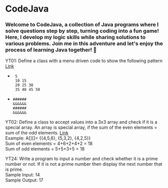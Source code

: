 # CodeJava
### Welcome to CodeJava, a collection of Java programs where I solve questions step by step, turning coding into a fun game! Here, I develop my logic skills while sharing solutions to various problems. Join me in this adventure and let's enjoy the process of learning Java together! 🚀  

YT01: Define a class with a menu driven code to show the following pattern [Link](https://youtu.be/A-X3WfDmPlQ?si=ac3liPei5QRTGJHK)  
-      5   
       10 15  
       20 25 30  
       35 40 45 50  
-     ######  
      &&&&&&  
      ######  
      &&&&&&   


YT02: Define a class to accept values into a 3x3 array and check if it is a special array. An array is special array, if the sum of the even elements = sum of the odd elements. [Link](https://youtu.be/VMe53D-jrLM?si=LOnNZq6BiHHssILj)      
Example: A[][]= {{4,5,6}, {5,3,2}, {4,2,5}}       
Sum of even elements = 4+6+2+4+2 = 18       
Sum of odd elements = 5+5+3+5 = 18       


YT24: Write a program to input a number and check whether it is a prime number or not. If it is not a prime number then display the next number that is prime.  
Sample Input: 14  
Sample Output: 17  
